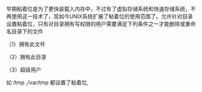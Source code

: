 ​	早期粘着位是为了更快装载入内存中，不过有了虚拟存储系统和快速存储系统，不再使用这一技术了，现如今UNIX系统扩展了粘着位的使用范围了。允许针对目录设置粘着位，只有对目录拥有写权限的用户需要满足下列条件之一才能删除或重命名目录下的文件

（1）拥有此文件

（2）拥有此目录

（3）超级用户

如 /tmp ,/var/tmp 都设置了粘着位,

